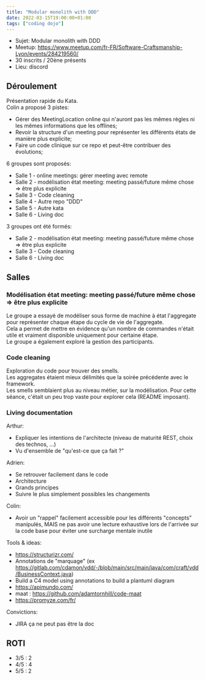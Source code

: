 ```yaml
---
title: "Modular monolith with DDD"
date: 2022-03-15T19:00:00+01:00 
tags: ["coding dojo"] 
---
```


- Sujet: Modular monolith with DDD
- Meetup: https://www.meetup.com/fr-FR/Software-Craftsmanship-Lyon/events/284219560/
- 30 inscrits / 20ène présents
- Lieu: discord

## Déroulement

Présentation rapide du Kata.  
Colin a proposé 3 pistes:
- Gérer des MeetingLocation online qui n'auront pas les mêmes règles ni les mêmes informations que les offlines;
- Revoir la structure d'un meeting pour représenter les différents états de manière plus explicite;
- Faire un code clinique sur ce repo et peut-être contribuer des évolutions;

6 groupes sont proposés:
- Salle 1 - online meetings: gérer meeting avec remote
- Salle 2 - modélisation état meeting: meeting passé/future même chose => être plus explicite
- Salle 3 - Code cleaning
- Salle 4 - Autre repo "DDD"
- Salle 5 - Autre kata
- Salle 6 - Living doc

3 groupes ont été formés:
- Salle 2 - modélisation état meeting: meeting passé/future même chose => être plus explicite
- Salle 3 - Code cleaning
- Salle 6 - Living doc

## Salles 
### Modélisation état meeting: meeting passé/future même chose => être plus explicite
Le groupe a essayé de modéliser sous forme de machine à état l'aggregate pour représenter chaque étape du cycle de vie de l'aggregate.  
Cela a permet de mettre en évidence qu'un nombre de commandes n'était utile et vraiment disponible uniquement pour certaine étape.  
Le groupe a également exploré la gestion des participants.

### Code cleaning
Exploration du code pour trouver des smells.  
Les aggregates étaient mieux délimités que la soirée précédente avec le framework.  
Les smells semblaient plus au niveau métier, sur la modélisation. Pour cette séance, c'était un peu trop vaste pour explorer cela (README imposant).

### Living documentation
Arthur:
- Expliquer les intentions de l'architecte (niveau de maturité REST, choix des technos, ...)
- Vu d'ensemble de "qu'est-ce que ça fait ?"

Adrien:
- Se retrouver facilement dans le code 
- Architecture
- Grands principes
- Suivre le plus simplement possibles les changements

Colin: 
- Avoir un "rappel" facilement accessible pour les différents "concepts" manipulés, MAIS ne pas avoir une lecture exhaustive lors de l'arrivée sur la code base pour éviter une surcharge mentale inutile

Tools & ideas:
- https://structurizr.com/  
- Annotations de "marquage"  (ex https://gitlab.com/cdamon/vdd/-/blob/main/src/main/java/com/craft/vdd/BusinessContext.java)  
- Build a C4 model using annotations to build a plantuml diagram  
- https://apimundo.com/  
- maat : https://github.com/adamtornhill/code-maat  
- https://promyze.com/fr/  

Convictions: 
- JIRA ça ne peut pas être la doc

## ROTI

- 3/5 : 2
- 4/5 : 4
- 5/5 : 2
